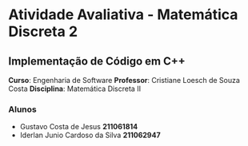 # Atividade Avaliativa - Matemática Discreta 2
## Implementação de Código em C++

**Curso**: Engenharia de Software
**Professor**: Cristiane Loesch de Souza Costa
**Disciplina**: Matemática Discreta II

### Alunos

- Gustavo Costa de Jesus **211061814**
- Iderlan Junio Cardoso da Silva  **211062947**

